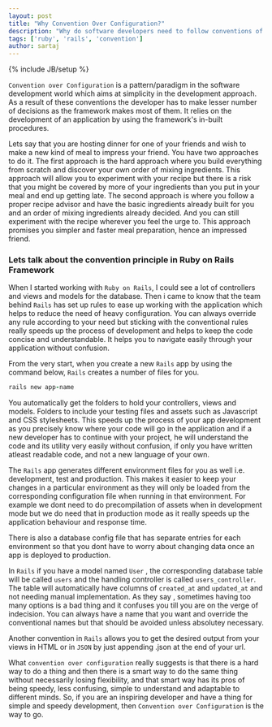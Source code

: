 ```yaml
---
layout: post
title: "Why Convention Over Configuration?"
description: "Why do software developers need to follow conventions of a framework"
tags: ['ruby', 'rails', 'convention']
author: sartaj
---
```

{% include JB/setup %}

`Convention over Configuration` is a pattern/paradigm in the software development world which aims at simplicity in the development approach.
As a result of these conventions the developer has to make lesser number of decisions as the framework makes most of them.
It relies on the development of an application by using the framework's in-built procedures.

Lets say that you are hosting dinner for one of your friends and wish to make a new kind of meal to impress your friend. You have two approaches to do it.
The first approach is the hard approach where you build everything from scratch and discover your own order of mixing ingredients.
This approach will allow you to experiment with your recipe but there is a risk that you might be covered by more of your ingredients than you put in your meal and end up getting late.
The second approach is where you follow a proper recipe advisor and have the basic ingredients already built for you and an order of mixing ingredients already decided.
And you can still experiment with the recipe wherever you feel the urge to. This approach promises you simpler and faster meal preparation, hence an impressed friend.

### Lets talk about the convention principle in Ruby on Rails Framework
When I started working with `Ruby on Rails`, I could see a lot of controllers and views and models for the database.
Then i came to know that the team behind `Rails` has set up rules to ease up working with the application which helps to reduce the need of heavy configuration.
You can always override any rule according to your need but sticking with the conventional rules really speeds up the process of development and helps to keep the code concise and understandable.
It helps you to navigate easily through your application without confusion.

From the very start, when you create a new `Rails` app by using the command below, `Rails` creates a number of files for you.

~~~ Ruby
rails new app-name
~~~

You automatically get the folders to hold your controllers, views and models.
Folders to include your testing files and assets such as Javascript and CSS stylesheets.
This speeds up the process of your app development as you precisely know where your code will go in the application and if a new developer has to continue with your project,
he will understand the code and its utility very easily without confusion, if only you have written atleast readable code, and not a new language of your own.

The `Rails` app generates different environment files for you as well i.e. development, test and production.
This makes it easier to keep your changes in a particular environment as they will only be loaded from the corresponding configuration file when running in that environment.
For example we dont need to do precompilation of assets when in development mode but we do need that in production mode as it really speeds up the application behaviour and response time.

There is also a database config file that has separate entries for each environment so that you dont have to worry about changing data once an app is deployed to production.

In `Rails` if you have a model named `User` , the corresponding database table will be called `users` and the handling controller is called `users_controller`. The table will automatically have columns of `created_at` and `updated_at` and not needing manual implementation.
As they say , sometimes having too many options is a bad thing and it confuses you till you are on the verge of indecision. You can always have a name that you want and override the conventional names but that should be
avoided unless absolutey necessary.

Another convention in `Rails` allows you to get the desired output from your views in HTML  or in `JSON` by just appending .json at the end of your url.

What `convention over configuration` really suggests is that there is a hard way to do a thing and then there is a smart way to do the same thing without necessarily losing flexibility,
and that smart way has its pros of being speedy, less confusing, simple to understand and adaptable to different minds.
So, if you are an inspiring developer and have a thing for simple and speedy development, then `Convention over Configuration` is the way to go.
